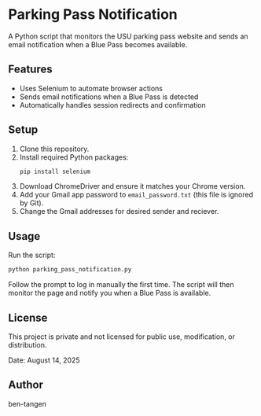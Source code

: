 # Parking Pass Notification

A Python script that monitors the USU parking pass website and sends an email notification when a Blue Pass becomes available.

## Features
- Uses Selenium to automate browser actions
- Sends email notifications when a Blue Pass is detected
- Automatically handles session redirects and confirmation

## Setup
1. Clone this repository.
2. Install required Python packages:
   ```bash
   pip install selenium
   ```
3. Download ChromeDriver and ensure it matches your Chrome version.
4. Add your Gmail app password to `email_password.txt` (this file is ignored by Git).
5. Change the Gmail addresses for desired sender and reciever.

## Usage
Run the script:
```bash
python parking_pass_notification.py
```

Follow the prompt to log in manually the first time. The script will then monitor the page and notify you when a Blue Pass is available.

## License
This project is private and not licensed for public use, modification, or distribution.

Date: August 14, 2025

## Author
ben-tangen

